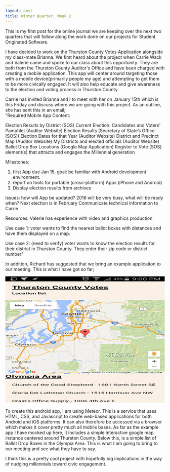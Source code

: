 ```yaml
---
layout: post
title: Winter Quarter, Week 2
---
```


This is my first post for the online journal we are keeping over the next two quarters that will follow along the work done on our projects for Student Originated Software.

I have decided to work on the Thurston County Votes Application alongside my class-mate Brianna. We first heard about the project when Carrie Wack and Valerie came and spoke to our class about this opportunity. They are both from the Thurston County Auditor's Office and have been charged with creating a mobile application. This app will center around targeting those with a mobile device(primarily people my age) and attempting to get them to be more civically engaged. It will also help educate and give awareness to the election and voting process in Thurston County. 

Carrie has invited Brianna and I to meet with her on January 15th which is this Friday and discuss where we are going with this project. As an outline, she has sent this in an email;
<br>
"Required Mobile App Content:

Election Results by District (SOS)
Current Election: Candidates and Voters’ Pamphlet (Auditor Website)
Election Results (Secretary of State’s Office [SOS])
Election Dates for that Year (Auditor Website)
District and Precinct Map (Auditor Website)
My Districts and elected officials (Auditor Website)
Ballot Drop Box Locations (Google Map Application)
Register to Vote (SOS)
element(s) that attracts and engages the Millennial generation


Milestones:
1. first App due Jan 15, goal: be familiar with Android development environment.
2. report on tools for portable (cross-platform) Apps (iPhone and Android)
3. Display election results from archives

Issues:
how will App be updated?
2016 will be very busy, what will be ready when?
Next election is in February
Communicate technical information to Carrie

Resources:
Valerie has experience with video and graphics production

Use case 1:
voter wants to find the nearest ballot boxes with distances and
have them displayed on a map.

Use case 2: (need to verify)
voter wants to know the election results for their district in Thurston County.
They enter their zip code or district number"

In addition, Richard has suggested that we bring an example application to our meeting. This is what I have got so far;

<img class="roundrect" src="/images/2016-01-11_Example_app_Screengrab.png" height="400" width="550" >
<br>

To create this android app, I am using Meteor. This is a service that uses HTML, CSS, and Javascript to create web-based applications for both Android and iOS platforms. It can also therefore be accessed via a browser which makes it cover pretty much all mobile bases. As far as the example app I have mocked up here, it includes a simple interactive google map instance centered around Thurston County. Below this, is a simple list of Ballot Drop Boxes in the Olympia Area. This is what I am going to bring to our meeting and see what they have to say.

I think this is a pretty cool project with hopefully big implications in the way of nudging millennials toward civic engagement. 